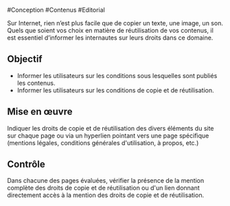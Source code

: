 
#Conception #Contenus #Editorial

Sur Internet, rien n’est plus facile que de copier un texte, une image, un son. Quels que soient vos choix en matière de réutilisation de vos contenus, il est essentiel d’informer les internautes sur leurs droits dans ce domaine.

Objectif
--------

*   Informer les utilisateurs sur les conditions sous lesquelles sont publiés les contenus.
*   Informer les utilisateurs sur les conditions de copie et de réutilisation.

Mise en œuvre
-------------

Indiquer les droits de copie et de réutilisation des divers éléments du site sur chaque page ou via un hyperlien pointant vers une page spécifique (mentions légales, conditions générales d'utilisation, à propos, etc.)

Contrôle
--------

Dans chacune des pages évaluées, vérifier la présence de la mention complète des droits de copie et de réutilisation ou d'un lien donnant directement accès à la mention des droits de copie et de réutilisation.
